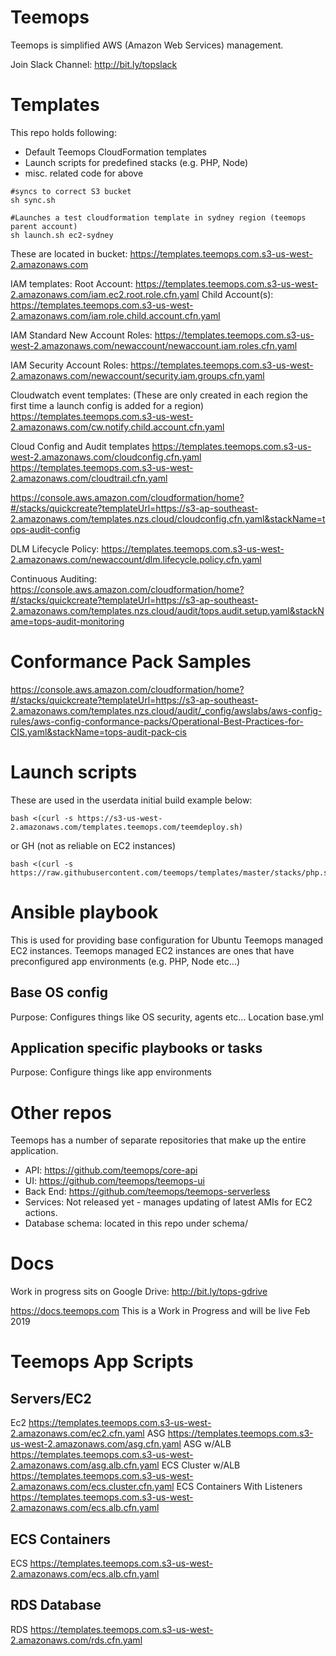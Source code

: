 # Teemops

Teemops is simplified AWS (Amazon Web Services) management.

Join Slack Channel: http://bit.ly/topslack

# Templates

This repo holds following:

- Default Teemops CloudFormation templates
- Launch scripts for predefined stacks (e.g. PHP, Node)
- misc. related code for above

```
#syncs to correct S3 bucket
sh sync.sh
```

```
#Launches a test cloudformation template in sydney region (teemops parent account)
sh launch.sh ec2-sydney
```

These are located in bucket:
https://templates.teemops.com.s3-us-west-2.amazonaws.com

IAM templates:
Root Account: https://templates.teemops.com.s3-us-west-2.amazonaws.com/iam.ec2.root.role.cfn.yaml
Child Account(s): https://templates.teemops.com.s3-us-west-2.amazonaws.com/iam.role.child.account.cfn.yaml

IAM Standard New Account Roles:
https://templates.teemops.com.s3-us-west-2.amazonaws.com/newaccount/newaccount.iam.roles.cfn.yaml

IAM Security Account Roles:
https://templates.teemops.com.s3-us-west-2.amazonaws.com/newaccount/security.iam.groups.cfn.yaml

Cloudwatch event templates: (These are only created in each region the first time a launch config is added for a region)
https://templates.teemops.com.s3-us-west-2.amazonaws.com/cw.notify.child.account.cfn.yaml

Cloud Config and Audit templates
https://templates.teemops.com.s3-us-west-2.amazonaws.com/cloudconfig.cfn.yaml
https://templates.teemops.com.s3-us-west-2.amazonaws.com/cloudtrail.cfn.yaml

https://console.aws.amazon.com/cloudformation/home?#/stacks/quickcreate?templateUrl=https://s3-ap-southeast-2.amazonaws.com/templates.nzs.cloud/cloudconfig.cfn.yaml&stackName=tops-audit-config

DLM Lifecycle Policy:
https://templates.teemops.com.s3-us-west-2.amazonaws.com/newaccount/dlm.lifecycle.policy.cfn.yaml

Continuous Auditing:
https://console.aws.amazon.com/cloudformation/home?#/stacks/quickcreate?templateUrl=https://s3-ap-southeast-2.amazonaws.com/templates.nzs.cloud/audit/tops.audit.setup.yaml&stackName=tops-audit-monitoring

# Conformance Pack Samples

https://console.aws.amazon.com/cloudformation/home?#/stacks/quickcreate?templateUrl=https://s3-ap-southeast-2.amazonaws.com/templates.nzs.cloud/audit/_config/awslabs/aws-config-rules/aws-config-conformance-packs/Operational-Best-Practices-for-CIS.yaml&stackName=tops-audit-pack-cis

# Launch scripts

These are used in the userdata initial build
example below:

```
bash <(curl -s https://s3-us-west-2.amazonaws.com/templates.teemops.com/teemdeploy.sh)
```

or GH (not as reliable on EC2 instances)

```
bash <(curl -s https://raw.githubusercontent.com/teemops/templates/master/stacks/php.sh)
```

# Ansible playbook

This is used for providing base configuration for Ubuntu Teemops managed EC2 instances.
Teemops managed EC2 instances are ones that have preconfigured app environments (e.g. PHP, Node etc...)

## Base OS config

Purpose: Configures things like OS security, agents etc...
Location
base.yml

## Application specific playbooks or tasks

Purpose: Configure things like app environments

# Other repos

Teemops has a number of separate repositories that make up the entire application.

- API: https://github.com/teemops/core-api
- UI: https://github.com/teemops/teemops-ui
- Back End: https://github.com/teemops/teemops-serverless
- Services: Not released yet - manages updating of latest AMIs for EC2 actions.
- Database schema: located in this repo under schema/

# Docs

Work in progress sits on Google Drive: http://bit.ly/tops-gdrive

https://docs.teemops.com This is a Work in Progress and will be live Feb 2019

# Teemops App Scripts

## Servers/EC2

Ec2
https://templates.teemops.com.s3-us-west-2.amazonaws.com/ec2.cfn.yaml
ASG
https://templates.teemops.com.s3-us-west-2.amazonaws.com/asg.cfn.yaml
ASG w/ALB
https://templates.teemops.com.s3-us-west-2.amazonaws.com/asg.alb.cfn.yaml
ECS Cluster w/ALB
https://templates.teemops.com.s3-us-west-2.amazonaws.com/ecs.cluster.cfn.yaml
ECS Containers With Listeners
https://templates.teemops.com.s3-us-west-2.amazonaws.com/ecs.alb.cfn.yaml

## ECS Containers

ECS
https://templates.teemops.com.s3-us-west-2.amazonaws.com/ecs.alb.cfn.yaml

## RDS Database

RDS
https://templates.teemops.com.s3-us-west-2.amazonaws.com/rds.cfn.yaml
